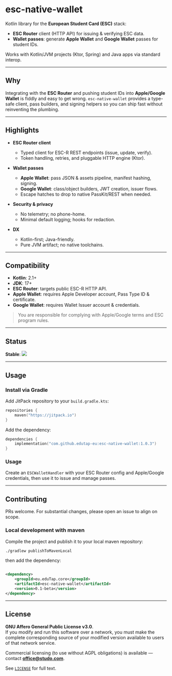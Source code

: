 # esc-native-wallet

Kotlin library for the **European Student Card (ESC)** stack:

- **ESC Router** client (HTTP API) for issuing & verifying ESC data.
- **Wallet passes**: generate **Apple Wallet** and **Google Wallet** passes for student IDs.

Works with Kotlin/JVM projects (Ktor, Spring) and Java apps via standard interop.

---

## Why

Integrating with the **ESC Router** and pushing student IDs into **Apple/Google Wallet** is fiddly and easy to get
wrong. `esc-native-wallet` provides a type-safe client, pass builders, and signing helpers so you can ship fast without
reinventing the plumbing.

---

## Highlights

- **ESC Router client**
    - Typed client for ESC-R REST endpoints (issue, update, verify).
    - Token handling, retries, and pluggable HTTP engine (Ktor).

- **Wallet passes**
    - **Apple Wallet**: pass JSON & assets pipeline, manifest hashing, signing.
    - **Google Wallet**: class/object builders, JWT creation, issuer flows.
    - Escape hatches to drop to native PassKit/REST when needed.

- **Security & privacy**
    - No telemetry; no phone-home.
    - Minimal default logging; hooks for redaction.

- **DX**
    - Kotlin-first; Java-friendly.
    - Pure JVM artifact; no native toolchains.

---

## Compatibility

- **Kotlin**: 2.1+
- **JDK**: 17+
- **ESC Router**: targets public ESC-R HTTP API.
- **Apple Wallet**: requires Apple Developer account, Pass Type ID & certificate.
- **Google Wallet**: requires Wallet Issuer account & credentials.

> You are responsible for complying with Apple/Google terms and ESC program rules.

---

## Status

**Stable**: [![](https://jitpack.io/v/edutap-eu/esc-native-wallet.svg)](https://jitpack.io/#edutap-eu/esc-native-wallet)

---

## Usage

### Install via Gradle
Add JitPack repository to your `build.gradle.kts`:

```kotlin
repositories {
    maven("https://jitpack.io")
}
```

Add the dependency:

```kotlin
dependencies {
    implementation("com.github.edutap-eu:esc-native-wallet:1.0.3")
}
```

### Usage

Create an `ESCWalletHandler` with your ESC Router config and Apple/Google credentials, then use it to issue
and manage passes.

---

## Contributing

PRs welcome. For substantial changes, please open an issue to align on scope.

### Local development with maven

Compile the project and publish it to your local maven repository:

```bash
./gradlew publishToMavenLocal
```

then add the dependency:

```xml

<dependency>
    <groupId>eu.eduTap.core</groupId>
    <artifactId>esc-native-wallet</artifactId>
    <version>0.1-beta</version>
</dependency>
```

---

## License

**GNU Affero General Public License v3.0**.  
If you modify and run this software over a network, you must make the complete corresponding source of your modified
version available to users of that network service.

Commercial licensing (to use without AGPL obligations) is available — contact **office@studo.com**.

See [`LICENSE`](./LICENSE) for full text.

